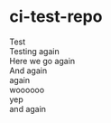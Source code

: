 # ci-test-repo
Test  
Testing again  
Here we go again  
And again  
again  
woooooo  
yep  
and again

